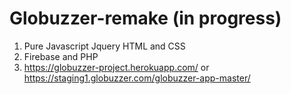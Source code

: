 # Globuzzer-remake (in progress)
1. Pure Javascript Jquery HTML and CSS
2. Firebase and PHP
3. https://globuzzer-project.herokuapp.com/
or https://staging1.globuzzer.com/globuzzer-app-master/
